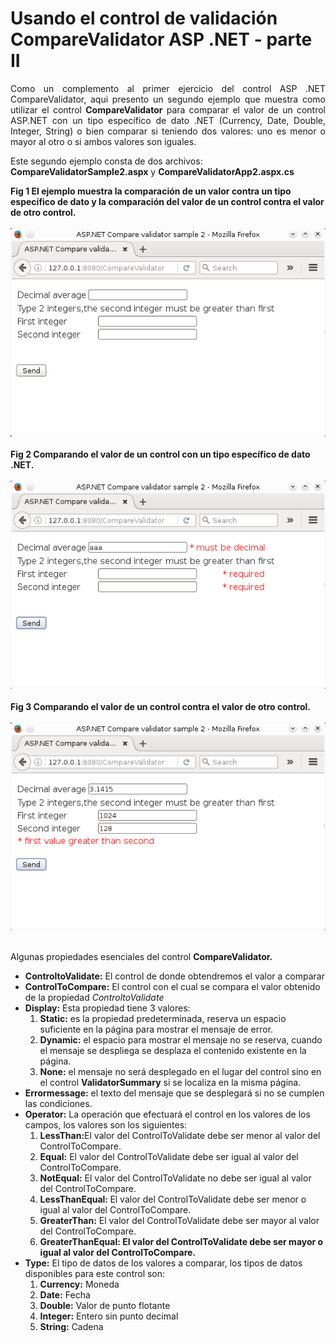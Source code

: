 # Usando el control de validación CompareValidator ASP .NET  - parte II
		
<p align="justify">
Como un complemento al primer ejercicio del control ASP .NET CompareValidator, aqui presento un segundo ejemplo que muestra como utilizar el control <b>CompareValidator</b> para comparar el valor de un control ASP.NET con un tipo específico de dato .NET (Currency, Date, Double, Integer, String) o bien comparar si teniendo dos valores: uno es menor o mayor al otro o si ambos valores son iguales.
</p>
    <p>
Este segundo ejemplo consta de dos archivos: <b>CompareValidatorSample2.aspx</b> y <b>CompareValidatorApp2.aspx.cs</b>
</p>
<div><b>Fig 1 El ejemplo muestra la comparación de un valor contra un tipo específico de dato y la comparación del valor de un control contra el valor de otro control.</b></div><br>
<div>
<IMG src="picture_library/compareValidator/fig4.png">
</div><br>
<div><b>Fig 2 Comparando el valor de un control con un tipo específico de dato .NET.</b></div><br>
<div>
<IMG src="picture_library/compareValidator/fig5.png">
</div><br>
<div><b>Fig 3 Comparando el valor de un control contra el valor de otro control.</b></div><br>
<div>
<IMG src="picture_library/compareValidator/fig6.png">
</div><br>
<p align="justify">Algunas propiedades esenciales del control <b>CompareValidator.</b>
<ul>
<li><b>ControltoValidate:</b> El control de donde obtendremos el valor a comparar</li>
<li><b>ControlToCompare:</b> El control con el cual se compara el valor obtenido de la propiedad <i>ControltoValidate</i></li>
<li><b>Display:</b> Esta propiedad tiene 3 valores:
<ol>
<li><b>Static:</b> es la propiedad predeterminada, reserva un espacio suficiente en la página para mostrar el mensaje de error.</li>
<li><b>Dynamic:</b> el espacio para mostrar el mensaje no se reserva, cuando el mensaje se despliega se desplaza el contenido existente en la página.</li>
<li><b>None:</b> el mensaje no será desplegado en el lugar del control sino en el control <b>ValidatorSummary</b> si se localiza en la misma página.</li>
</ol>
</li>
<li><b>Errormessage:</b> el texto del mensaje que se desplegará si no se cumplen las condiciones.</li>
<li><b>Operator:</b> La operación que efectuará el control en los valores de los campos, los valores son los siguientes:
<ol>
<li><b>LessThan:</b>El valor del ControlToValidate debe ser menor al valor del ControlToCompare. </li>
<li><b>Equal:</b> El valor del ControlToValidate debe ser igual al valor del ControlToCompare.</li>
<li><b>NotEqual:</b> El valor del ControlToValidate no debe ser igual al valor del ControlToCompare.</li>
<li><b>LessThanEqual: </b> El valor del ControlToValidate debe ser menor o igual al valor del ControlToCompare.</li>
<li><b>GreaterThan:</b> El valor del ControlToValidate debe ser mayor  al  valor del ControlToCompare.</li>
<li><b>GreaterThanEqual: El valor del ControlToValidate debe ser mayor o igual al  valor del ControlToCompare.</b></li>
</ol>
</li>
<li><b>Type:</b> El tipo de datos de los valores a comparar, los tipos de datos disponibles para este control son:
<ol>
<li><b>Currency:</b> Moneda</li>
<li><b>Date:</b> Fecha</li>
<li><b>Double:</b> Valor de punto flotante</li>
<li><b>Integer:</b> Entero sin punto decimal</li>
<li><b>String:</b> Cadena</li>
</ol>
</li>
</ul>
</p>
